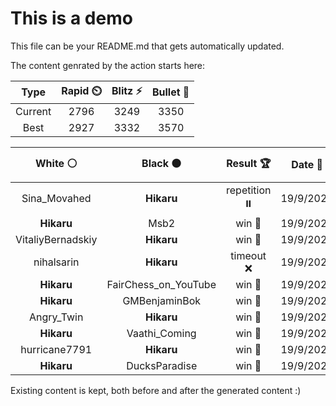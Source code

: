 # This is a demo

This file can be your README.md that gets automatically updated.

The content genrated by the action starts here:

<!--START_SECTION:chessStats-->
<!-- Automatically generated with https://github.com/Balastrong/chess-stats-action -->

| Type | Rapid ⏲️ | Blitz ⚡ | Bullet 🔫 |
|:---:|:---:|:---:|:---:|
| Current | 2796 | 3249 | 3350 |
| Best | 2927 | 3332 | 3570 |

| White ⚪ | Black ⚫ | Result 🏆 | Date 📅 | Position 🗺️ | Type 🕕 |
|:---:|:---:|:---:|:---:|:---:|:---:|
| Sina_Movahed | **Hikaru** | repetition ⏸️ | 19/9/2023 | <a href="http://www.ee.unb.ca/cgi-bin/tervo/fen.pl?select=1k4nr/1p5p/pQp3q1/4n3/3B4/2P2p1B/PPKb1P2/7R w - -">Link</a> | Blitz |
| **Hikaru** | Msb2 | win 🥇 | 19/9/2023 | <a href="http://www.ee.unb.ca/cgi-bin/tervo/fen.pl?select=8/7Q/7k/5Q2/8/6PP/5P1K/8 b - -">Link</a> | Blitz |
| VitaliyBernadskiy | **Hikaru** | win 🥇 | 19/9/2023 | <a href="http://www.ee.unb.ca/cgi-bin/tervo/fen.pl?select=8/5pk1/6p1/8/p1NbR3/8/r4r1P/5RK1 w - -">Link</a> | Blitz |
| nihalsarin | **Hikaru** | timeout ❌ | 19/9/2023 | <a href="http://www.ee.unb.ca/cgi-bin/tervo/fen.pl?select=4rk2/1pR2p1B/p6p/4r3/qP4QP/6P1/5PK1/8 b - -">Link</a> | Blitz |
| **Hikaru** | FairChess_on_YouTube | win 🥇 | 19/9/2023 | <a href="http://www.ee.unb.ca/cgi-bin/tervo/fen.pl?select=6r1/2p4k/1p1p4/p2PpP1P/P1P1P3/1P3P2/7K/6R1 b - -">Link</a> | Blitz |
| **Hikaru** | GMBenjaminBok | win 🥇 | 19/9/2023 | <a href="http://www.ee.unb.ca/cgi-bin/tervo/fen.pl?select=3Q4/3B1p1p/3p1kpP/p3p3/6P1/3qnP2/PPR5/1K3R2 b - -">Link</a> | Blitz |
| Angry_Twin | **Hikaru** | win 🥇 | 19/9/2023 | <a href="http://www.ee.unb.ca/cgi-bin/tervo/fen.pl?select=8/8/8/8/5pk1/R3p3/1r6/5K2 w - -">Link</a> | Blitz |
| **Hikaru** | Vaathi_Coming | win 🥇 | 19/9/2023 | <a href="http://www.ee.unb.ca/cgi-bin/tervo/fen.pl?select=r5k1/1p4bp/6p1/5p2/2B2N2/P1P4P/1P2K1b1/3R4 b - -">Link</a> | Blitz |
| hurricane7791 | **Hikaru** | win 🥇 | 19/9/2023 | <a href="http://www.ee.unb.ca/cgi-bin/tervo/fen.pl?select=7r/1bk2p2/p3p3/P7/1pN1n1p1/6P1/1PP2PPp/3R1B1K w - -">Link</a> | Blitz |
| **Hikaru** | DucksParadise | win 🥇 | 19/9/2023 | <a href="http://www.ee.unb.ca/cgi-bin/tervo/fen.pl?select=6r1/1q1r1k1p/p1bp3N/2p4p/2P2P2/1P2p3/PQ1R2PP/2R3K1 b - -">Link</a> | Blitz |

<!--END_SECTION:chessStats-->

Existing content is kept, both before and after the generated content :)

